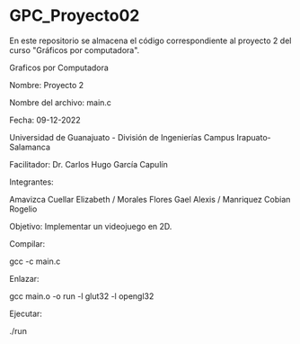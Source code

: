 # GPC_Proyecto02
En este repositorio se almacena el código correspondiente al proyecto 2 del curso "Gráficos por computadora".

Graficos por Computadora

Nombre: Proyecto 2

Nombre del archivo: main.c

Fecha: 09-12-2022

Universidad de Guanajuato - División de Ingenierías Campus Irapuato-Salamanca

Facilitador: Dr. Carlos Hugo García Capulín

Integrantes:

Amavizca Cuellar Elizabeth / Morales Flores Gael Alexis / Manriquez Cobian Rogelio

Objetivo: Implementar un videojuego en 2D.

Compilar:

gcc -c main.c

Enlazar:

gcc main.o -o run -l glut32 -l opengl32

Ejecutar:

./run
